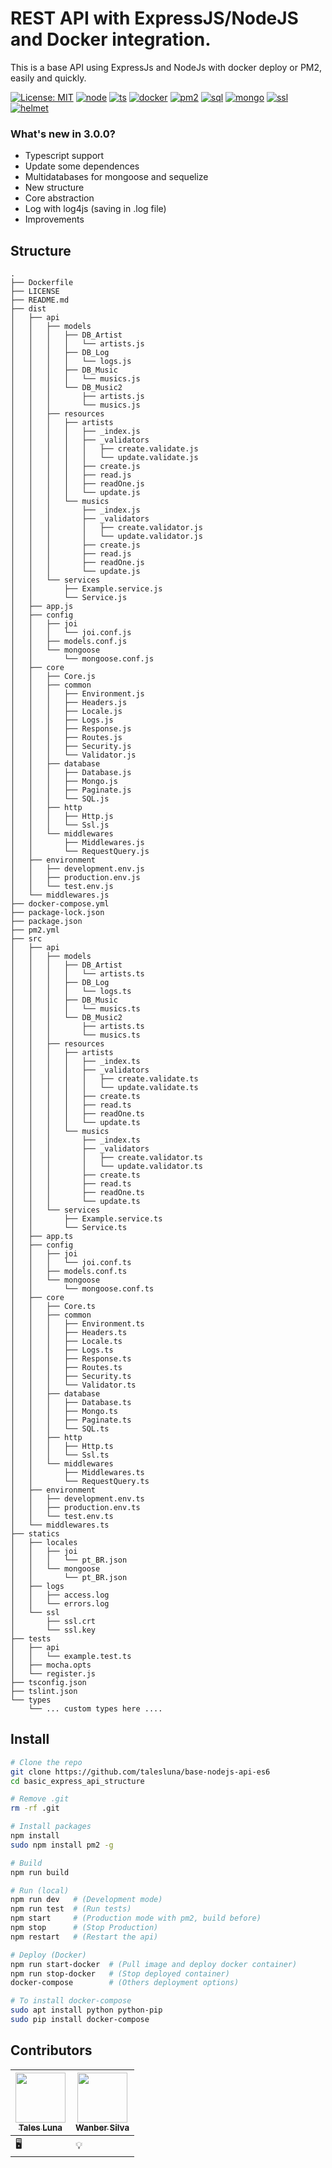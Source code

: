 # REST API with ExpressJS/NodeJS and Docker integration.

This is a base API using ExpressJs and NodeJs with docker deploy or PM2, easily and quickly.

[![License: MIT](https://img.shields.io/badge/License-MIT-yellow.svg?style=flat-square)](LICENSE)
[![node](https://img.shields.io/badge/NodeJS-green.svg?style=flat-square)]()
[![ts](https://img.shields.io/badge/TS-Babel-blue.svg?style=flat-square)](.babelrc)
[![docker](https://img.shields.io/badge/Containers-Docker-blue.svg?style=flat-square)](Dockerfile)
[![pm2](https://img.shields.io/badge/Local-PM2-lightgray.svg?style=flat-square)](pm2.yml)
[![sql](https://img.shields.io/badge/SQL-Sequelize-red.svg?style=flat-square)](src/core/database/Database.js#L24)
[![mongo](https://img.shields.io/badge/MongoDB-Cluster-green.svg?style=flat-square)](src/core/database/Database.js#L25)
[![ssl](https://img.shields.io/badge/SSL-HTTPS-green.svg?style=flat-square)](src/core/http/SSL.js)
[![helmet](https://img.shields.io/badge/Security-Helmet-pink.svg?style=flat-square)](src/core/common/Security.js)

### What's new in 3.0.0?

- Typescript support
- Update some dependences
- Multidatabases for mongoose and sequelize
- New structure
- Core abstraction
- Log with log4js (saving in .log file)
- Improvements

## Structure
```
.
├── Dockerfile
├── LICENSE
├── README.md
├── dist
│   ├── api
│   │   ├── models
│   │   │   ├── DB_Artist
│   │   │   │   └── artists.js
│   │   │   ├── DB_Log
│   │   │   │   └── logs.js
│   │   │   ├── DB_Music
│   │   │   │   └── musics.js
│   │   │   └── DB_Music2
│   │   │       ├── artists.js
│   │   │       └── musics.js
│   │   ├── resources
│   │   │   ├── artists
│   │   │   │   ├── _index.js
│   │   │   │   ├── _validators
│   │   │   │   │   ├── create.validate.js
│   │   │   │   │   └── update.validate.js
│   │   │   │   ├── create.js
│   │   │   │   ├── read.js
│   │   │   │   ├── readOne.js
│   │   │   │   └── update.js
│   │   │   └── musics
│   │   │       ├── _index.js
│   │   │       ├── _validators
│   │   │       │   ├── create.validator.js
│   │   │       │   └── update.validator.js
│   │   │       ├── create.js
│   │   │       ├── read.js
│   │   │       ├── readOne.js
│   │   │       └── update.js
│   │   └── services
│   │       ├── Example.service.js
│   │       └── Service.js
│   ├── app.js
│   ├── config
│   │   ├── joi
│   │   │   └── joi.conf.js
│   │   ├── models.conf.js
│   │   └── mongoose
│   │       └── mongoose.conf.js
│   ├── core
│   │   ├── Core.js
│   │   ├── common
│   │   │   ├── Environment.js
│   │   │   ├── Headers.js
│   │   │   ├── Locale.js
│   │   │   ├── Logs.js
│   │   │   ├── Response.js
│   │   │   ├── Routes.js
│   │   │   ├── Security.js
│   │   │   └── Validator.js
│   │   ├── database
│   │   │   ├── Database.js
│   │   │   ├── Mongo.js
│   │   │   ├── Paginate.js
│   │   │   └── SQL.js
│   │   ├── http
│   │   │   ├── Http.js
│   │   │   └── Ssl.js
│   │   └── middlewares
│   │       ├── Middlewares.js
│   │       └── RequestQuery.js
│   ├── environment
│   │   ├── development.env.js
│   │   ├── production.env.js
│   │   └── test.env.js
│   └── middlewares.js
├── docker-compose.yml
├── package-lock.json
├── package.json
├── pm2.yml
├── src
│   ├── api
│   │   ├── models
│   │   │   ├── DB_Artist
│   │   │   │   └── artists.ts
│   │   │   ├── DB_Log
│   │   │   │   └── logs.ts
│   │   │   ├── DB_Music
│   │   │   │   └── musics.ts
│   │   │   └── DB_Music2
│   │   │       ├── artists.ts
│   │   │       └── musics.ts
│   │   ├── resources
│   │   │   ├── artists
│   │   │   │   ├── _index.ts
│   │   │   │   ├── _validators
│   │   │   │   │   ├── create.validate.ts
│   │   │   │   │   └── update.validate.ts
│   │   │   │   ├── create.ts
│   │   │   │   ├── read.ts
│   │   │   │   ├── readOne.ts
│   │   │   │   └── update.ts
│   │   │   └── musics
│   │   │       ├── _index.ts
│   │   │       ├── _validators
│   │   │       │   ├── create.validator.ts
│   │   │       │   └── update.validator.ts
│   │   │       ├── create.ts
│   │   │       ├── read.ts
│   │   │       ├── readOne.ts
│   │   │       └── update.ts
│   │   └── services
│   │       ├── Example.service.ts
│   │       └── Service.ts
│   ├── app.ts
│   ├── config
│   │   ├── joi
│   │   │   └── joi.conf.ts
│   │   ├── models.conf.ts
│   │   └── mongoose
│   │       └── mongoose.conf.ts
│   ├── core
│   │   ├── Core.ts
│   │   ├── common
│   │   │   ├── Environment.ts
│   │   │   ├── Headers.ts
│   │   │   ├── Locale.ts
│   │   │   ├── Logs.ts
│   │   │   ├── Response.ts
│   │   │   ├── Routes.ts
│   │   │   ├── Security.ts
│   │   │   └── Validator.ts
│   │   ├── database
│   │   │   ├── Database.ts
│   │   │   ├── Mongo.ts
│   │   │   ├── Paginate.ts
│   │   │   └── SQL.ts
│   │   ├── http
│   │   │   ├── Http.ts
│   │   │   └── Ssl.ts
│   │   └── middlewares
│   │       ├── Middlewares.ts
│   │       └── RequestQuery.ts
│   ├── environment
│   │   ├── development.env.ts
│   │   ├── production.env.ts
│   │   └── test.env.ts
│   └── middlewares.ts
├── statics
│   ├── locales
│   │   ├── joi
│   │   │   └── pt_BR.json
│   │   └── mongoose
│   │       └── pt_BR.json
│   ├── logs
│   │   ├── access.log
│   │   └── errors.log
│   └── ssl
│       ├── ssl.crt
│       └── ssl.key
├── tests
│   ├── api
│   │   └── example.test.ts
│   ├── mocha.opts
│   └── register.js
├── tsconfig.json
├── tslint.json
└── types
    └── ... custom types here ....

  ```
  
  ## Install
  ```sh
  # Clone the repo
  git clone https://github.com/talesluna/base-nodejs-api-es6
  cd basic_express_api_structure
  
  # Remove .git
  rm -rf .git
  
  # Install packages
  npm install
  sudo npm install pm2 -g
  
  # Build
  npm run build
  
  # Run (local)
  npm run dev   # (Development mode)
  npm run test  # (Run tests)
  npm start     # (Production mode with pm2, build before)
  npm stop      # (Stop Production)
  npm restart   # (Restart the api)

  # Deploy (Docker)
  npm run start-docker  # (Pull image and deploy docker container)
  npm run stop-docker   # (Stop deployed container)
  docker-compose        # (Others deployment options)

  # To install docker-compose
  sudo apt install python python-pip
  sudo pip install docker-compose
  ```

## Contributors
|[<img src="https://avatars2.githubusercontent.com/u/13393772?v=4" width="80px;"/><br><sub><b>Tales Luna</b></sub>](https://github.com/talesluna/)|[<img src="https://avatars0.githubusercontent.com/u/26255600?v=4" width="80px;"/><br><sub><b>Wanber Silva</b></sub>](https://github.com/wanber/) |
|---|---|
| 🖥| 💡|


